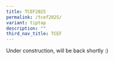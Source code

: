 ```yaml
---
title: TCEF2025
permalink: /tcef2025/
variant: tiptap
description: ""
third_nav_title: TCEF
---
```

<p>Under construction, will be back shortly :)</p>
